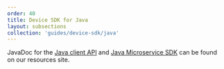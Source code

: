 ```yaml
---
order: 40
title: Device SDK for Java
layout: subsections
collection: 'guides/device-sdk/java'
---
```


JavaDoc for the <a href="http://resources.cumulocity.com/documentation/javasdk/current/" target="_blank">Java client API</a> and
<a href="http://resources.cumulocity.com/documentation/microservicesdk/current/" target="_blank">Java Microservice SDK</a> can be found on our resources site.

